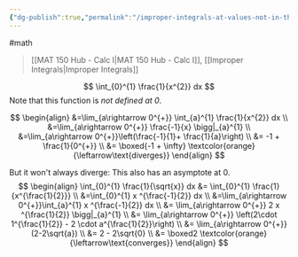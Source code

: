 ```yaml
---
{"dg-publish":true,"permalink":"/improper-integrals-at-values-not-in-the-domain-asymptotes/","dgHomeLink":true,"dgPassFrontmatter":false,"dgShowLocalGraph":true}
---
```


#math 
> [[MAT 150 Hub - Calc I|MAT 150 Hub - Calc I]], [[Improper Integrals|Improper Integrals]]

$$
\int_{0}^{1} \frac{1}{x^{2}} dx
$$
Note that this function is *not defined at $0$*.

$$
\begin{align}
&=\lim_{a\rightarrow 0^{+}} \int_{a}^{1} \frac{1}{x^{2}} dx \\
&=\lim_{a\rightarrow 0^{+}} \frac{-1}{x} \bigg|_{a}^{1} \\
&=\lim_{a\rightarrow 0^{+}}\left(\frac{-1}{1}+ \frac{1}{a}\right) \\
&= -1 + \frac{1}{0^{+}} \\
&= \boxed{-1 + \infty} \textcolor{orange}{\leftarrow\text{diverges}}
\end{align}
$$

But it won't always diverge:
This also has an asymptote at $0$.
$$
\begin{align}
\int_{0}^{1} \frac{1}{\sqrt{x}} dx &= \int_{0}^{1} \frac{1}{x^{\frac{1}{2}}} \\
&=\int_{0}^{1} x ^{\frac{-1}{2}} dx \\
&=\lim_{a\rightarrow 0^{+}}\int_{a}^{1} x ^{\frac{-1}{2}} dx \\
&= \lim_{a\rightarrow 0^{+}} 2 x ^{\frac{1}{2}} \bigg|_{a}^{1} \\
&= \lim_{a\rightarrow 0^{+}} \left(2\cdot 1^{\frac{1}{2}} - 2 \cdot a^{\frac{1}{2}}\right) \\
&= \lim_{a\rightarrow 0^{+}} (2-2\sqrt{a}) \\
&= 2 - 2\sqrt{0} \\
&= \boxed2 \textcolor{orange}{\leftarrow\text{converges}}
\end{align}
$$